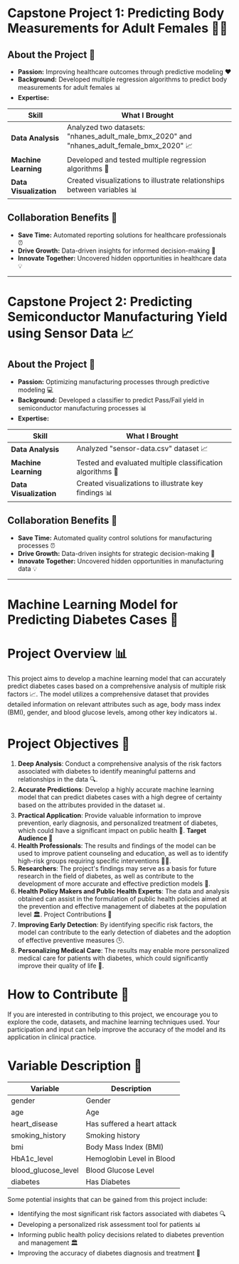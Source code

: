 # Capstone Project 1: Predicting Body Measurements for Adult Females 🏋️‍♀️


## About the Project 📝

- **Passion:** Improving healthcare outcomes through predictive modeling ❤️
- **Background:** Developed multiple regression algorithms to predict body measurements for adult females 📊
- **Expertise:**

| Skill | What I Brought |
| --- | --- |
| **Data Analysis** | Analyzed two datasets: "nhanes_adult_male_bmx_2020" and "nhanes_adult_female_bmx_2020" 📈 |
| **Machine Learning** | Developed and tested multiple regression algorithms 🤖 |
| **Data Visualization** | Created visualizations to illustrate relationships between variables 📊 |


## Collaboration Benefits 🤝

- **Save Time:** Automated reporting solutions for healthcare professionals ⏰
- **Drive Growth:** Data-driven insights for informed decision-making 🚀
- **Innovate Together:** Uncovered hidden opportunities in healthcare data 💡
---------------------------------------------------------------

# Capstone Project 2: Predicting Semiconductor Manufacturing Yield using Sensor Data 📈


## About the Project 📝

- **Passion:** Optimizing manufacturing processes through predictive modeling 💻
- **Background:** Developed a classifier to predict Pass/Fail yield in semiconductor manufacturing processes 📊
- **Expertise:**

| Skill | What I Brought |
| --- | --- |
| **Data Analysis** | Analyzed "sensor-data.csv" dataset 📈 |
| **Machine Learning** | Tested and evaluated multiple classification algorithms 🤖 |
| **Data Visualization** | Created visualizations to illustrate key findings 📊 |


## Collaboration Benefits 🤝

- **Save Time:** Automated quality control solutions for manufacturing processes ⏰
- **Drive Growth:** Data-driven insights for strategic decision-making 🚀
- **Innovate Together:** Uncovered hidden opportunities in manufacturing data 💡
  
---------------------------------------------------------------

# Machine Learning Model for Predicting Diabetes Cases 🤖
# Project Overview 📊

This project aims to develop a machine learning model that can accurately predict diabetes cases based on a comprehensive analysis of multiple risk factors 📈. The model utilizes a comprehensive dataset that provides detailed information on relevant attributes such as age, body mass index (BMI), gender, and blood glucose levels, among other key indicators 📊.


# Project Objectives 🎯
1. **Deep Analysis**: Conduct a comprehensive analysis of the risk factors associated with diabetes to identify meaningful patterns and relationships in the data 🔍.
2. **Accurate Predictions**: Develop a highly accurate machine learning model that can predict diabetes cases with a high degree of certainty based on the attributes provided in the dataset 📊.
3. **Practical Application**: Provide valuable information to improve prevention, early diagnosis, and personalized treatment of diabetes, which could have a significant impact on public health 🏥.
**Target Audience 👥**
4. **Health Professionals**: The results and findings of the model can be used to improve patient counseling and education, as well as to identify high-risk groups requiring specific interventions 👨‍⚕️.
5. **Researchers**: The project's findings may serve as a basis for future research in the field of diabetes, as well as contribute to the development of more accurate and effective prediction models 🔬.
6. **Health Policy Makers and Public Health Experts**: The data and analysis obtained can assist in the formulation of public health policies aimed at the prevention and effective management of diabetes at the population level 🏛️.
Project Contributions 🎁
7. **Improving Early Detection**: By identifying specific risk factors, the model can contribute to the early detection of diabetes and the adoption of effective preventive measures 🕒.
8. **Personalizing Medical Care**: The results may enable more personalized medical care for patients with diabetes, which could significantly improve their quality of life 💊.
# How to Contribute 🤝
If you are interested in contributing to this project, we encourage you to explore the code, datasets, and machine learning techniques used. Your participation and input can help improve the accuracy of the model and its application in clinical practice.


# Variable Description 📝
| Variable | Description |
| --- | --- |
| gender | Gender |
| age | Age |
| heart_disease | Has suffered a heart attack |
| smoking_history | Smoking history |
| bmi | Body Mass Index (BMI) |
| HbA1c_level | Hemoglobin Level in Blood |
| blood_glucose_level | Blood Glucose Level |
| diabetes | Has Diabetes |


Some potential insights that can be gained from this project include:


- Identifying the most significant risk factors associated with diabetes 🔍
- Developing a personalized risk assessment tool for patients 📊
- Informing public health policy decisions related to diabetes prevention and management 🏛️
- Improving the accuracy of diabetes diagnosis and treatment 💊



